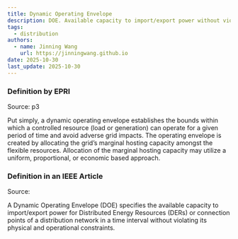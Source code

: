 ```yaml
---
title: Dynamic Operating Envelope
description: DOE. Available capacity to import/export power without violating constraints.
tags:
  - distribution
authors:
  - name: Jinning Wang
    url: https://jinningwang.github.io
date: 2025-10-30
last_update: 2025-10-30
---
```


### Definition by EPRI

Source: <d-cite key="epri2022operatingenvelopes"></d-cite> p3

Put simply, a dynamic operating envelope establishes the bounds within which a controlled resource (load or generation) can operate
for a given period of time and avoid adverse grid impacts.
The operating envelope is created by allocating the grid’s marginal hosting capacity amongst the flexible resources.
Allocation of the marginal hosting capacity may utilize a uniform, proportional, or economic based approach.

### Definition in an IEEE Article

Source: <d-cite key="alam2024dynamicenvelopes"></d-cite>

A Dynamic Operating Envelope (DOE) specifies the available capacity to import/export power for Distributed Energy Resources (DERs)
or connection points of a distribution network in a time interval without violating its physical and operational constraints.
